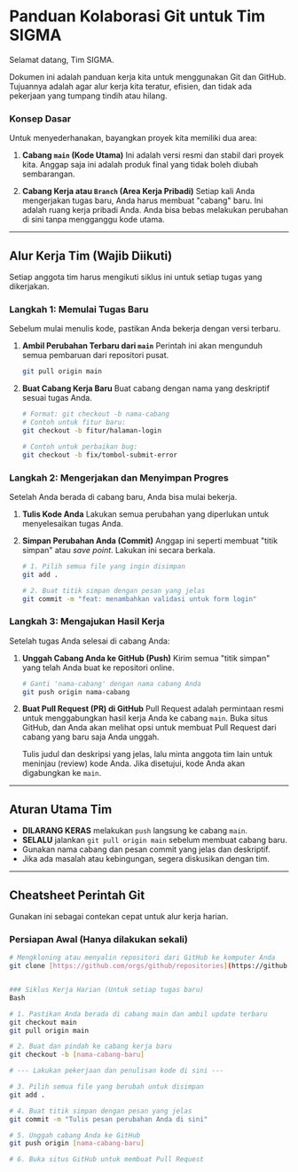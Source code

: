 # Panduan Kolaborasi Git untuk Tim SIGMA

Selamat datang, Tim SIGMA.

Dokumen ini adalah panduan kerja kita untuk menggunakan Git dan GitHub. Tujuannya adalah agar alur kerja kita teratur, efisien, dan tidak ada pekerjaan yang tumpang tindih atau hilang.

### Konsep Dasar

Untuk menyederhanakan, bayangkan proyek kita memiliki dua area:

1.  **Cabang `main` (Kode Utama)**
    Ini adalah versi resmi dan stabil dari proyek kita. Anggap saja ini adalah produk final yang tidak boleh diubah sembarangan.

2.  **Cabang Kerja atau `Branch` (Area Kerja Pribadi)**
    Setiap kali Anda mengerjakan tugas baru, Anda harus membuat "cabang" baru. Ini adalah ruang kerja pribadi Anda. Anda bisa bebas melakukan perubahan di sini tanpa mengganggu kode utama.

---

## Alur Kerja Tim (Wajib Diikuti)

Setiap anggota tim harus mengikuti siklus ini untuk setiap tugas yang dikerjakan.

### Langkah 1: Memulai Tugas Baru

Sebelum mulai menulis kode, pastikan Anda bekerja dengan versi terbaru.

1.  **Ambil Perubahan Terbaru dari `main`**
    Perintah ini akan mengunduh semua pembaruan dari repositori pusat.

    ```bash
    git pull origin main
    ```

2.  **Buat Cabang Kerja Baru**
    Buat cabang dengan nama yang deskriptif sesuai tugas Anda.

    ```bash
    # Format: git checkout -b nama-cabang
    # Contoh untuk fitur baru:
    git checkout -b fitur/halaman-login

    # Contoh untuk perbaikan bug:
    git checkout -b fix/tombol-submit-error
    ```

### Langkah 2: Mengerjakan dan Menyimpan Progres

Setelah Anda berada di cabang baru, Anda bisa mulai bekerja.

1.  **Tulis Kode Anda**
    Lakukan semua perubahan yang diperlukan untuk menyelesaikan tugas Anda.

2.  **Simpan Perubahan Anda (Commit)**
    Anggap ini seperti membuat "titik simpan" atau _save point_. Lakukan ini secara berkala.

    ```bash
    # 1. Pilih semua file yang ingin disimpan
    git add .

    # 2. Buat titik simpan dengan pesan yang jelas
    git commit -m "feat: menambahkan validasi untuk form login"
    ```

### Langkah 3: Mengajukan Hasil Kerja

Setelah tugas Anda selesai di cabang Anda:

1.  **Unggah Cabang Anda ke GitHub (Push)**
    Kirim semua "titik simpan" yang telah Anda buat ke repositori online.

    ```bash
    # Ganti 'nama-cabang' dengan nama cabang Anda
    git push origin nama-cabang
    ```

2.  **Buat Pull Request (PR) di GitHub**
    Pull Request adalah permintaan resmi untuk menggabungkan hasil kerja Anda ke cabang `main`. Buka situs GitHub, dan Anda akan melihat opsi untuk membuat Pull Request dari cabang yang baru saja Anda unggah.

    Tulis judul dan deskripsi yang jelas, lalu minta anggota tim lain untuk meninjau (review) kode Anda. Jika disetujui, kode Anda akan digabungkan ke `main`.

---

## Aturan Utama Tim

- **DILARANG KERAS** melakukan `push` langsung ke cabang `main`.
- **SELALU** jalankan `git pull origin main` sebelum membuat cabang baru.
- Gunakan nama cabang dan pesan commit yang jelas dan deskriptif.
- Jika ada masalah atau kebingungan, segera diskusikan dengan tim.

---

## Cheatsheet Perintah Git

Gunakan ini sebagai contekan cepat untuk alur kerja harian.

### Persiapan Awal (Hanya dilakukan sekali)

```bash
# Mengkloning atau menyalin repositori dari GitHub ke komputer Anda
git clone [https://github.com/orgs/github/repositories](https://github.com/orgs/github/repositories)


### Siklus Kerja Harian (Untuk setiap tugas baru)
Bash

# 1. Pastikan Anda berada di cabang main dan ambil update terbaru
git checkout main
git pull origin main

# 2. Buat dan pindah ke cabang kerja baru
git checkout -b [nama-cabang-baru]

# --- Lakukan pekerjaan dan penulisan kode di sini ---

# 3. Pilih semua file yang berubah untuk disimpan
git add .

# 4. Buat titik simpan dengan pesan yang jelas
git commit -m "Tulis pesan perubahan Anda di sini"

# 5. Unggah cabang Anda ke GitHub
git push origin [nama-cabang-baru]

# 6. Buka situs GitHub untuk membuat Pull Request
```
